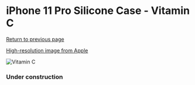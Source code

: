 # iPhone 11 Pro Silicone Case - Vitamin C

[Return to previous page](/iphone_11)

[High-resolution image from Apple](https://store.storeimages.cdn-apple.com/8756/as-images.apple.com/is/MY162?wid=4500&hei=4500&fmt=png)

<div style="width: 384px"><img src="/everyphone/MY162.png" alt="Vitamin C"></div>

### Under construction
